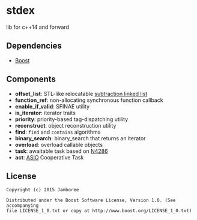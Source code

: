 stdex
=====

lib for c++14 and forward

## Dependencies

- [Boost](http://www.boost.org/)

## Components

- __offset_list__: STL-like relocatable [subtraction linked list](http://en.wikipedia.org/wiki/XOR_linked_list#Subtraction_linked_list)
- __function_ref__: non-allocating synchronous function callback
- __enable_if_valid__: SFINAE utility
- __is_iterator__: iterator traits
- __priority__: priority-based tag-dispatching utility
- __reconstruct__: object reconstruction utility
- __find__: `find` and `contains` algorithms
- __binary_search__: binary_search that returns an iterator
- __overload__: overload callable objects
- __task__: awaitable task based on [N4286](http://www.open-std.org/jtc1/sc22/wg21/docs/papers/2014/n4286.pdf)
- __act__: [ASIO](http://www.boost.org/doc/libs/release/doc/html/boost_asio.html) Cooperative Task

## License

    Copyright (c) 2015 Jamboree

    Distributed under the Boost Software License, Version 1.0. (See accompanying
    file LICENSE_1_0.txt or copy at http://www.boost.org/LICENSE_1_0.txt)

